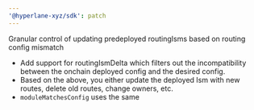 ```yaml
---
'@hyperlane-xyz/sdk': patch
---
```


Granular control of updating predeployed routingIsms based on routing config mismatch

- Add support for routingIsmDelta which filters out the incompatibility between the onchain deployed config and the desired config.
- Based on the above, you either update the deployed Ism with new routes, delete old routes, change owners, etc.
- `moduleMatchesConfig` uses the same
